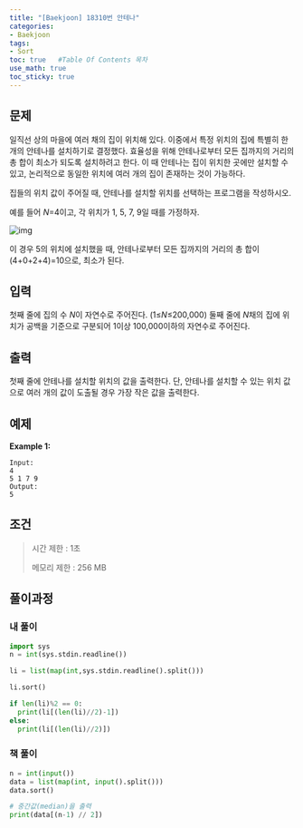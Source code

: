 ```yaml
---
title: "[Baekjoon] 18310번 안테나"
categories: 
- Baekjoon
tags:
- Sort
toc: true   #Table Of Contents 목차 
use_math: true
toc_sticky: true
---
```


## 문제

일직선 상의 마을에 여러 채의 집이 위치해 있다. 이중에서 특정 위치의 집에 특별히 한 개의 안테나를 설치하기로 결정했다. 효율성을 위해 안테나로부터 모든 집까지의 거리의 총 합이 최소가 되도록 설치하려고 한다. 이 때 안테나는 집이 위치한 곳에만 설치할 수 있고, 논리적으로 동일한 위치에 여러 개의 집이 존재하는 것이 가능하다.

집들의 위치 값이 주어질 때, 안테나를 설치할 위치를 선택하는 프로그램을 작성하시오.

예를 들어 *N*=4이고, 각 위치가 1, 5, 7, 9일 때를 가정하자.

![img](https://upload.acmicpc.net/4da9d177-d4d8-4cf7-9f91-a75d5a6ec5e6/-/preview/)

이 경우 5의 위치에 설치했을 때, 안테나로부터 모든 집까지의 거리의 총 합이 (4+0+2+4)=10으로, 최소가 된다.

## 입력

첫째 줄에 집의 수 *N*이 자연수로 주어진다. (1≤*N*≤200,000) 둘째 줄에 *N*채의 집에 위치가 공백을 기준으로 구분되어 1이상 100,000이하의 자연수로 주어진다.

## 출력

첫째 줄에 안테나를 설치할 위치의 값을 출력한다. 단, 안테나를 설치할 수 있는 위치 값으로 여러 개의 값이 도출될 경우 가장 작은 값을 출력한다.

## 예제

**Example 1:**

```
Input: 
4
5 1 7 9
Output: 
5
```

## 조건

> 시간 제한 : 1초
>
> 메모리 제한 : 256 MB

## 풀이과정

### 내 풀이

```python
import sys
n = int(sys.stdin.readline())

li = list(map(int,sys.stdin.readline().split()))

li.sort()

if len(li)%2 == 0:
  print(li[(len(li)//2)-1])
else:
  print(li[(len(li)//2)])
```

### 책 풀이

```python
n = int(input())
data = list(map(int, input().split()))
data.sort()

# 중간값(median)을 출력
print(data[(n-1) // 2])
```

